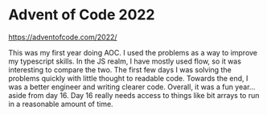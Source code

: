 # Advent of Code 2022
https://adventofcode.com/2022/

This was my first year doing AOC. I used the problems as a way to improve my typescript skills. In the JS realm, I have mostly used flow, so it was interesting to compare the two. The first few days I was solving the problems quickly with little thought to readable code. Towards the end, I was a better engineer and writing clearer code. Overall, it was a fun year... aside from day 16. Day 16 really needs access to things like bit arrays to run in a reasonable amount of time.